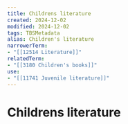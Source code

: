 ```yaml
---
title: Childrens literature
created: 2024-12-02
modified: 2024-12-02
tags: TBSMetadata
alias: Children's literature
narrowerTerm:
- "[[12514 Literature]]"
relatedTerm:
- "[[3180 Children's books]]"
use:
- "[[11741 Juvenile literature]]"
---
```

# Childrens literature
